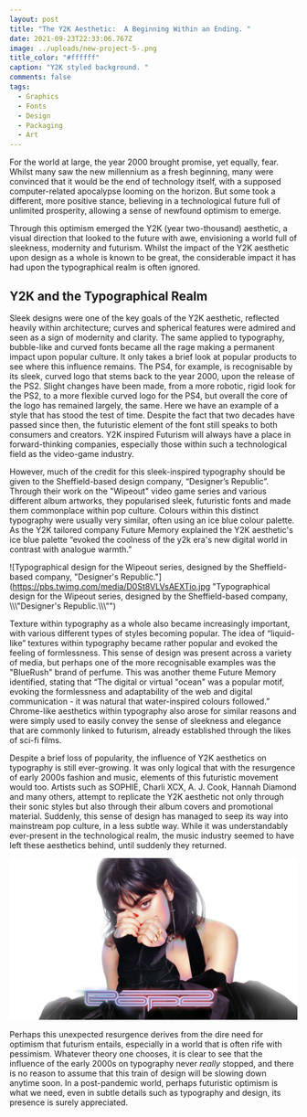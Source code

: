 ```yaml
---
layout: post
title: "The Y2K Aesthetic:  A Beginning Within an Ending. "
date: 2021-09-23T22:33:06.767Z
image: ../uploads/new-project-5-.png
title_color: "#ffffff"
caption: "Y2K styled background. "
comments: false
tags:
  - Graphics
  - Fonts
  - Design
  - Packaging
  - Art
---
```

For the world at large, the year 2000 brought promise, yet equally, fear. Whilst many saw the new millennium as a fresh beginning, many were convinced that it would be the end of technology itself, with a supposed computer-related apocalypse looming on the horizon. But some took a different, more positive stance, believing in a technological future full of unlimited prosperity, allowing a sense of newfound optimism to emerge. 

Through this optimism emerged the Y2K (year two-thousand) aesthetic, a visual direction that looked to the future with awe, envisioning a world full of sleekness, modernity and futurism. Whilst the impact of the Y2K aesthetic upon design as a whole is known to be great, the considerable impact it has had upon the typographical realm is often ignored. 

## Y2K and the Typographical Realm

Sleek designs were one of the key goals of the Y2K aesthetic, reflected heavily within architecture; curves and spherical features were admired and seen as a sign of modernity and clarity. The same applied to typography, bubble-like and curved fonts became all the rage making a permanent impact upon popular culture. It only takes a brief look at popular products to see where this influence remains. The PS4, for example, is recognisable by its sleek, curved logo that stems back to the year 2000, upon the release of the PS2. Slight changes have been made, from a more robotic, rigid look for the PS2, to a more flexible curved logo for the PS4, but overall the core of the logo has remained largely, the same. Here we have an example of a style that has stood the test of time. Despite the fact that two decades have passed since then, the futuristic element of the font still speaks to both consumers and creators. Y2K inspired Futurism will always have a place in forward-thinking companies, especially those within such a technological field as the video-game industry.

However, much of the credit for this sleek-inspired typography should be given to the Sheffield-based design company, “Designer’s Republic”. Through their work on the "Wipeout" video game series and various different album artworks, they popularised sleek, futuristic fonts and made them commonplace within pop culture. Colours within this distinct typography were usually very similar, often using an ice blue colour palette. As the Y2K tailored company Future Memory explained the Y2K aesthetic's ice blue palette “evoked the coolness of the y2k era's new digital world in contrast with analogue warmth.” 

![Typographical design for the Wipeout series, designed by the Sheffield-based company, "Designer's Republic."](https://pbs.twimg.com/media/D0St8VLVsAEXTio.jpg "Typographical design for the Wipeout series, designed by the Sheffield-based company, \\\\\\"Designer's Republic.\\\\\\"")

Texture within typography as a whole also became increasingly important, with various different types of styles becoming popular. The idea of “liquid-like” textures within typography became rather popular and evoked the feeling of formlessness. This sense of design was present across a variety of media, but perhaps one of the more recognisable examples was the "BlueRush" brand of perfume. This was another theme Future Memory identified, stating that “The digital or virtual "ocean" was a popular motif, evoking the formlessness and adaptability of the web and digital communication - it was natural that water-inspired colours followed.” Chrome-like aesthetics within typography also arose for similar reasons and were simply used to easily convey the sense of sleekness and elegance that are commonly linked to futurism, already established through the likes of sci-fi films.

Despite a brief loss of popularity, the influence of Y2K aesthetics on typography is still ever-growing. It was only logical that with the resurgence of early 2000s fashion and music, elements of this futuristic movement would too. Artists such as SOPHIE, Charli XCX, A. J. Cook, Hannah Diamond and many others, attempt to replicate the Y2K aesthetic not only through their sonic styles but also through their album covers and promotional material. Suddenly, this sense of design has managed to seep its way into mainstream pop culture, in a less subtle way. While it was understandably ever-present in the technological realm, the music industry seemed to have left these aesthetics behind, until suddenly they returned. 

![Charli XCX's album cover for Pop 2, both the music and graphical design elements were heavily inspired by the Y2K era. ](../uploads/259517.jpg "Charli XCX's album cover for Pop 2, both the music and graphical design elements were heavily inspired by the Y2K era.")

Perhaps this unexpected resurgence derives from the dire need for optimism that futurism entails, especially in a world that is often rife with pessimism. Whatever theory one chooses, it is clear to see that the influence of the early 2000s on typography never *really* stopped, and there is no reason to assume that this train of design will be slowing down anytime soon. In a post-pandemic world, perhaps futuristic optimism is what we need, even in subtle details such as typography and design, its presence is surely appreciated.